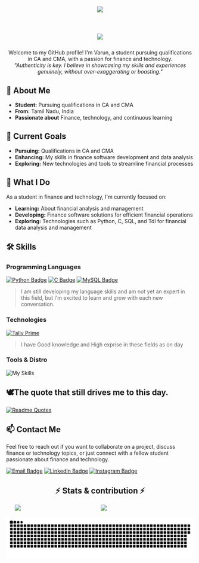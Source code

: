 <h1 align="center">
    <img src="https://readme-typing-svg.herokuapp.com/?font=Righteous&size=35&color=1E90FF&center=true&vCenter=true&width=500&height=70&duration=4000&lines=Hello+World!+👋;+I'm+Varun;" />
</h1>

<div align="center">
    <h1><img src="https://user-images.githubusercontent.com/74038190/221352987-68da234d-4d62-4e9d-9d7f-098dc657c2dc.gif" width="200">
    </h1>
</div>

<div align="center">
    Welcome to my GitHub profile! I'm Varun, a student pursuing qualifications in CA and CMA, with a passion for finance and technology.
</div>

<div align="center">
    <em>"Authenticity is key. I believe in showcasing my skills and experiences genuinely, without over-exaggerating or boasting."</em>
</div>


## 🧠 About Me

- **Student:** Pursuing qualifications in CA and CMA
- **From:** Tamil Nadu, India
- **Passionate about** Finance, technology, and continuous learning

## 🚀 Current Goals

- **Pursuing:** Qualifications in CA and CMA
- **Enhancing:** My skills in finance software development and data analysis
- **Exploring:** New technologies and tools to streamline financial processes

## 🚀 What I Do

As a student in finance and technology, I'm currently focused on:

- **Learning:** About financial analysis and management
- **Developing:** Finance software solutions for efficient financial operations
- **Exploring:** Technologies such as Python, C, SQL, and Tdl for financial data analysis and management

## 🛠️ Skills

### Programming Languages

[![Python Badge](https://img.shields.io/badge/Python-3776AB?style=for-the-badge&logo=Python&logoColor=white&labelColor=3776AB&color=FFE873)](https://www.python.org/)
[![C Badge](https://img.shields.io/badge/C_Programing-555555?style=for-the-badge&logo=c&logoColor=white&labelColor=03599C)](https://en.wikipedia.org/wiki/C_(programming_language))
[![MySQL Badge](https://img.shields.io/badge/MySQL-07405e?style=for-the-badge&logo=mysql&logoColor=white&labelColor=4479A1)](https://www.mysql.com/)

>I am still developing my language skills and am not yet an expert in this field, but I'm excited to learn and grow with each new conversation.

### Technologies

[![Tally Prime](https://custom-icon-badges.demolab.com/badge/Tally_Prime-3069b1?style=for-the-badge&logo=tally-prime&labelColor=white)](https://tallysolutions.com/tally-prime/)

> I have Good knowledge and High exprise in these fields as on day 
### Tools & Distro 

![My Skills](https://go-skill-icons.vercel.app/api/icons?i=obsidian,vscode,github,git,excel,powershell,pycharm,python,popos,ubuntu)


## 🕊️The quote that still drives me to this day.

<div>

[![Readme Quotes](https://quotes-github-readme.vercel.app/api?type=horizontal&theme=nord&quote=Some+people+die+at+25+and+aren't+buried+until+75&author=Benjamin+Franklin)](https://github.com/piyushsuthar/github-readme-quotes)
</div>

## 📫 Contact Me

Feel free to reach out if you want to collaborate on a project, discuss finance or technology topics, or just connect with a fellow student passionate about finance and technology.

[![Email Badge](https://img.shields.io/badge/Email-varunrajvj79@gmail.com-D14836?style=for-the-badge&logo=gmail&logoColor=white)](mailto:varunrajvj79@gmail.com )
[![LinkedIn Badge](https://img.shields.io/badge/LinkedIn-varunraj79-0077B5?style=for-the-badge&logo=linkedin&logoColor=white)](https://www.linkedin.com/in/varunraj79)
[![Instagram Badge](https://img.shields.io/badge/Instagram-varuncupid-E4405F?style=for-the-badge&logo=instagram&logoColor=white)](https://www.instagram.com/varuncupid/)

<h2 align="center">⚡ Stats & contribution ⚡</h2>

<div align="center">
    
  <img src="https://github-readme-stats.vercel.app/api/top-langs/?username=Worldofdex&theme=transparent" style="display: inline-block; width: 45%;"/>
  <img src="https://github-readme-stats.vercel.app/api?username=Worldofdex&count_private=true&show_icons=true&theme=transparent" style="display: inline-block; width: 45%;"/>
    
</div>

![snake gif](https://github.com/WorldOfDex/WorldOfDex/blob/output/github-contribution-grid-snake-dark.svg)

  




